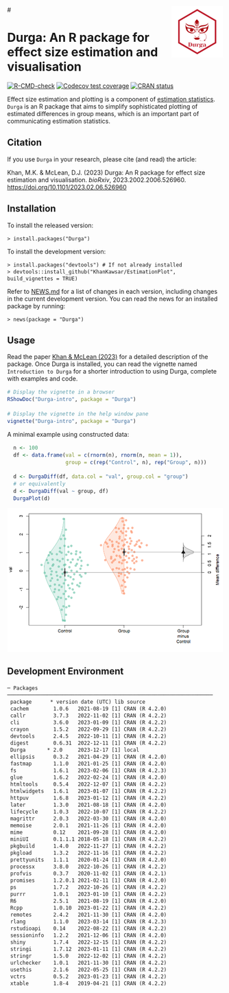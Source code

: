 #<img src="man/figures/logo.png" align="right" height="120" />

# Durga: An R package for effect size estimation and visualisation

<!-- badges: start -->
[![R-CMD-check](https://github.com/KhanKawsar/EstimationPlot/actions/workflows/R-CMD-check.yaml/badge.svg)](https://github.com/KhanKawsar/EstimationPlot/actions/workflows/R-CMD-check.yaml)
[![Codecov test coverage](https://codecov.io/gh/KhanKawsar/EstimationPlot/branch/main/graph/badge.svg)](https://app.codecov.io/gh/KhanKawsar/EstimationPlot?branch=main)
[![CRAN status](https://www.r-pkg.org/badges/version/Durga)](https://CRAN.R-project.org/package=Durga)
<!-- badges: end -->


Effect size estimation and plotting is a component of [estimation statistics](https://en.wikipedia.org/wiki/Estimation_statistics). `Durga` is an R package that aims to simplify sophisticated plotting of estimated differences in group means, which is an important part of communicating estimation statistics.

## Citation

If you use `Durga` in your research, please cite (and read) the article:

Khan, M.K. & McLean, D.J. (2023) Durga: An R package for effect size estimation and visualisation. _bioRxiv_, 2023.2002.2006.526960. https://doi.org/10.1101/2023.02.06.526960


## Installation

To install the released version:

    > install.packages("Durga")

To install the development version:

    > install.packages("devtools") # If not already installed
    > devtools::install_github("KhanKawsar/EstimationPlot", build_vignettes = TRUE)

Refer to [NEWS.md](NEWS.md) for a list of changes in each version, including changes in the current development version. You can read the news for an installed package by running:

    > news(package = "Durga")

## Usage
 
Read the paper [Khan & McLean (2023)](https://doi.org/10.1101/2023.02.06.526960) for a detailed description of the package. Once Durga is installed, you can read the vignette named `Introduction to Durga` for a shorter introduction to using Durga, complete with examples and code.

```R
# Display the vignette in a browser
RShowDoc("Durga-intro", package = "Durga")

# Display the vignette in the help window pane
vignette("Durga-intro", package = "Durga")
```

A minimal example using constructed data:

```R
  n <- 100
  df <- data.frame(val = c(rnorm(n), rnorm(n, mean = 1)),
                   group = c(rep("Control", n), rep("Group", n)))

  d <- DurgaDiff(df, data.col = "val", group.col = "group")
  # or equivalently
  d <- DurgaDiff(val ~ group, df)
  DurgaPlot(d)
```

<img src="https://github.com/KhanKawsar/EstimationPlot/blob/main/eg.png?raw=true"></img>

<!-- To create the above PNG, run the example above, then run:
JPlotToPNG("eg.png", { par(mar = c(5, 4, 1, 1) + 0.1); DurgaPlot(d)}, width = 600)
-->


## Development Environment
<!-- Output from devtools::session_info() -->

```
─ Packages ───────────────────────────────────────────────────────────────────
 package      * version date (UTC) lib source
 cachem        1.0.6   2021-08-19 [1] CRAN (R 4.2.0)
 callr         3.7.3   2022-11-02 [1] CRAN (R 4.2.2)
 cli           3.6.0   2023-01-09 [1] CRAN (R 4.2.2)
 crayon        1.5.2   2022-09-29 [1] CRAN (R 4.2.2)
 devtools      2.4.5   2022-10-11 [1] CRAN (R 4.2.2)
 digest        0.6.31  2022-12-11 [1] CRAN (R 4.2.2)
 Durga       * 2.0     2023-12-17 [1] local
 ellipsis      0.3.2   2021-04-29 [1] CRAN (R 4.2.0)
 fastmap       1.1.0   2021-01-25 [1] CRAN (R 4.2.0)
 fs            1.6.1   2023-02-06 [1] CRAN (R 4.2.3)
 glue          1.6.2   2022-02-24 [1] CRAN (R 4.2.0)
 htmltools     0.5.4   2022-12-07 [1] CRAN (R 4.2.2)
 htmlwidgets   1.6.1   2023-01-07 [1] CRAN (R 4.2.2)
 httpuv        1.6.8   2023-01-12 [1] CRAN (R 4.2.2)
 later         1.3.0   2021-08-18 [1] CRAN (R 4.2.0)
 lifecycle     1.0.3   2022-10-07 [1] CRAN (R 4.2.2)
 magrittr      2.0.3   2022-03-30 [1] CRAN (R 4.2.0)
 memoise       2.0.1   2021-11-26 [1] CRAN (R 4.2.0)
 mime          0.12    2021-09-28 [1] CRAN (R 4.2.0)
 miniUI        0.1.1.1 2018-05-18 [1] CRAN (R 4.2.2)
 pkgbuild      1.4.0   2022-11-27 [1] CRAN (R 4.2.2)
 pkgload       1.3.2   2022-11-16 [1] CRAN (R 4.2.2)
 prettyunits   1.1.1   2020-01-24 [1] CRAN (R 4.2.0)
 processx      3.8.0   2022-10-26 [1] CRAN (R 4.2.2)
 profvis       0.3.7   2020-11-02 [1] CRAN (R 4.2.1)
 promises      1.2.0.1 2021-02-11 [1] CRAN (R 4.2.0)
 ps            1.7.2   2022-10-26 [1] CRAN (R 4.2.2)
 purrr         1.0.1   2023-01-10 [1] CRAN (R 4.2.2)
 R6            2.5.1   2021-08-19 [1] CRAN (R 4.2.0)
 Rcpp          1.0.10  2023-01-22 [1] CRAN (R 4.2.2)
 remotes       2.4.2   2021-11-30 [1] CRAN (R 4.2.0)
 rlang         1.1.0   2023-03-14 [1] CRAN (R 4.2.3)
 rstudioapi    0.14    2022-08-22 [1] CRAN (R 4.2.2)
 sessioninfo   1.2.2   2021-12-06 [1] CRAN (R 4.2.0)
 shiny         1.7.4   2022-12-15 [1] CRAN (R 4.2.2)
 stringi       1.7.12  2023-01-11 [1] CRAN (R 4.2.2)
 stringr       1.5.0   2022-12-02 [1] CRAN (R 4.2.2)
 urlchecker    1.0.1   2021-11-30 [1] CRAN (R 4.2.2)
 usethis       2.1.6   2022-05-25 [1] CRAN (R 4.2.2)
 vctrs         0.5.2   2023-01-23 [1] CRAN (R 4.2.2)
 xtable        1.8-4   2019-04-21 [1] CRAN (R 4.2.2) 
```
